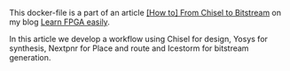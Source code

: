 This docker-file is a part of an article [[How to] From Chisel to Bitstream](https://learn-fpga-easily.com/how-to-from-chisel-to-bitstream/) on my blog [Learn FPGA easily](https://learn-fpga-easily.com/).

In this article we develop a workflow using Chisel for design, Yosys for synthesis, Nextpnr for Place and route and Icestorm for bitstream generation.